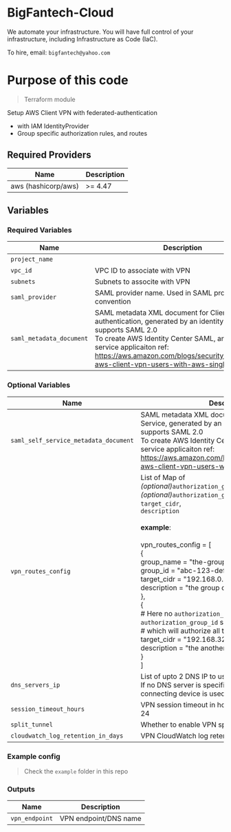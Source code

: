 # BigFantech-Cloud

We automate your infrastructure.
You will have full control of your infrastructure, including Infrastructure as Code (IaC).

To hire, email: `bigfantech@yahoo.com`

# Purpose of this code

> Terraform module

Setup AWS Client VPN with federated-authentication
  - with IAM IdentityProvider
  - Group specific authorization rules, and routes

## Required Providers

| Name                | Description |
| ------------------- | ----------- |
| aws (hashicorp/aws) | >= 4.47     |

## Variables

### Required Variables

| Name                | Description                                                  | type | Default |
| ------------------- | ------------------------------------------------------------ | ---- | ------- |
| `project_name`      |                                                                                                                 | string      |         |
| `vpc_id`            | VPC ID to associate with VPN                                                                                       | string    |         |
| `subnets`           | Subnets to associte with VPN                                                                                    | list(string)       |         |
| `saml_provider`     | SAML provider name. Used in SAML provider naming convention                                                      | string      |         |
| `saml_metadata_document`           | SAML metadata XML document for Client VPN authentication, generated by an identity provider that supports SAML 2.0<br>To create AWS Identity Center SAML, and SAML self service applicaiton ref: https://aws.amazon.com/blogs/security/authenticate-aws-client-vpn-users-with-aws-single-sign-on/                                                                                     | string     |         |

### Optional Variables

| Name                | Description                                                  | type | Default |
| ------------------- | ------------------------------------------------------------ | ---- | ------- |
| `saml_self_service_metadata_document` | SAML metadata XML document for Client VPN Self Service, generated by an identity provider that supports SAML 2.0<br>To create AWS Identity Center SAML, and SAML self service applicaiton ref: https://aws.amazon.com/blogs/security/authenticate-aws-client-vpn-users-with-aws-single-sign-on/ | string | null |
| `vpn_routes_config`     | List of Map of<br> *(optional)*`authorization_group_name`,<br> *(optional)*`authorization_group_id`,<br> `target_cidr`,<br> `description`<br><br>**example**:<br><br>vpn_routes_config  = [<br>{<br>group_name  = "the-group"<br>group_id    = "abc-123-def"<br>target_cidr = "192.168.0.0/18"<br>description = "the group description"<br>},<br>{<br># Here no `authorization_group_name`, `authorization_group_id` specified<br># which will authorize all the groups to the target<br>target_cidr = "192.168.32.0/18"<br>description = "the another group description"<br>}<br>] | list(object({<br>    authorization_group_name = optional(string)<br>    authorization_group_id   = optional(string)<br>    target_cidr              = string<br>    description              = string<br>})) |  []      |
| `dns_servers_ip`     | List of upto 2 DNS IP to use for DNS resoulution<br>If no DNS server is specified, the DNS address of the connecting device is used                                                         | list(string) |    null     |
| `session_timeout_hours`     | VPN session timeout in hours. Valid values: 8, 10, 12, 24                                                           | number |  8       |
| `split_tunnel` | Whether to enable VPN split tunnel                    | bool      |      false   |
| `cloudwatch_log_retention_in_days`     | VPN CloudWatch log retention in days                                                 | number  |    90     |

### Example config

> Check the `example` folder in this repo

### Outputs

| Name                       | Description                            |
| ---------------------------| -------------------------------------- |
| `vpn_endpoint`             | VPN endpoint/DNS name                  |
